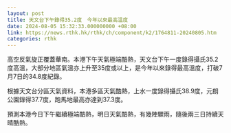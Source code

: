 ```yaml
---
layout: post
title: 天文台下午錄得35.2度　今年以來最高溫度
date: 2024-08-05 15:32:33.000000000 +08:00
link: https://news.rthk.hk/rthk/ch/component/k2/1764811-20240805.htm
categories: rthk
---
```


高空反氣旋正覆蓋華南。本港下午天氣極端酷熱，天文台下午一度錄得攝氏35.2度高溫，大部分地區氣溫亦上升至35度或以上，是今年以來錄得最高溫度，打破7月7日的34.8度紀錄。

根據天文台分區天氣資料，本港多區天氣酷熱，上水一度錄得攝氏38.9度，元朗公園錄得37.7度，跑馬地最高亦達到37.3度。

預測本港今日下午繼續極端酷熱，明日天氣酷熱，有幾陣驟雨，隨後兩三日持續天晴酷熱。
